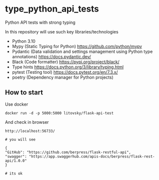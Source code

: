 # type_python_api_tests
Python API tests with strong typing

In this repository will use such key libraries/technologies

* Python 3.10
* Mypy (Static Typing for Python) https://github.com/python/mypy
* Pydantic (Data validation and settings management using Python type annotations) https://docs.pydantic.dev/
* Black (Code formatter) https://pypi.org/project/black/
* Type hints https://docs.python.org/3/library/typing.html
* pytest (Testing tool) https://docs.pytest.org/en/7.3.x/
* poetry (Dependency manager for Python projects)

## How to start

Use docker
```
docker run -d -p 5000:5000 litovsky/flask-api-test
```
And check in browser

```
http://localhost:56733/

# you will see

{
"GitHub": "https://github.com/berpress/flask-restful-api",
"swagger": "https://app.swaggerhub.com/apis-docs/berpress/flask-rest-api/1.0.0"
}

# its ok
```

